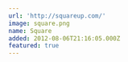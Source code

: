 ```yaml
---
url: 'http://squareup.com/'
image: square.png
name: Square
added: 2012-08-06T21:16:05.000Z
featured: true
---
```

